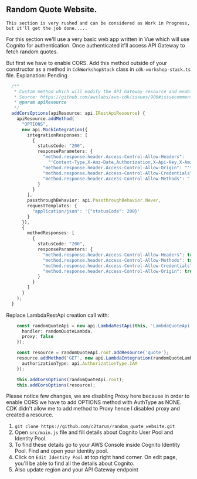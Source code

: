 ## Random Quote Website.

```
This section is very rushed and can be considered as Work in Progress, but it'll get the job done.....
```
For this section we'll use a very basic web app written in Vue which will use Cognito for authentication. Once authenticated it'll access API Gateway to fetch random quotes.

But first we have to enable CORS. Add this method outside of your constructor as a method in `CdkWorkshopStack` class in `cdk-workshop-stack.ts` file.
Explanation: Pending
```typescript
  /**
   * Custom method which will modify the API Gateway resource and enable CORS in it.
   * Source: https://github.com/awslabs/aws-cdk/issues/906#issuecomment-480554481
   * @param apiResource
   */
  addCorsOptions(apiResource: api.IRestApiResource) {
    apiResource.addMethod(
      "OPTIONS",
      new api.MockIntegration({
        integrationResponses: [
          {
            statusCode: "200",
            responseParameters: {
              "method.response.header.Access-Control-Allow-Headers":
                "'Content-Type,X-Amz-Date,Authorization,X-Api-Key,X-Amz-Security-Token,X-Amz-User-Agent'",
              "method.response.header.Access-Control-Allow-Origin": "'*'",
              "method.response.header.Access-Control-Allow-Credentials": "'false'",
              "method.response.header.Access-Control-Allow-Methods": "'OPTIONS,GET,PUT,POST,DELETE'"
            }
          }
        ],
        passthroughBehavior: api.PassthroughBehavior.Never,
        requestTemplates: {
          "application/json": '{"statusCode": 200}'
        }
      }),
      {
        methodResponses: [
          {
            statusCode: "200",
            responseParameters: {
              "method.response.header.Access-Control-Allow-Headers": true,
              "method.response.header.Access-Control-Allow-Methods": true,
              "method.response.header.Access-Control-Allow-Credentials": true,
              "method.response.header.Access-Control-Allow-Origin": true
            }
          }
        ]
      }
    );
  }
```
Replace LambdaRestApi creation call with:
```typescript
    const randomQuoteApi = new api.LambdaRestApi(this, 'LambdaQuoteApi', {
      handler: randomQuoteLambda,
      proxy: false
    });

    const resource = randomQuoteApi.root.addResource('quote');
    resource.addMethod('GET', new api.LambdaIntegration(randomQuoteLambda), {
      authorizationType: api.AuthorizationType.IAM
    });

    this.addCorsOptions(randomQuoteApi.root);
    this.addCorsOptions(resource);
```
Please notice few changes, we are disabling Proxy here because in order to enable CORS we have to add OPTIONS method with AuthType as NONE. CDK didn't allow me to add method to Proxy hence I disabled proxy and created a resource. 

1. `git clone https://github.com/c2tarun/random_quote_website.git`
2. Open `src/main.js` file and fill details about Cognito User Pool and Identity Pool.
3. To find these details go to your AWS Console inside Cognito Identity Pool. Find and open your identity pool.
4. Click on `Edit Identity Pool` at top right hand corner. On edit page, you'll be able to find all the details about Cognito.
5. Also update region and your API Gateway endpoint